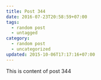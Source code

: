 ```yaml
---
title: Post 344
date: 2016-07-23T20:58:59+07:00
tags:
  - random post
  - untagged
category:
  - random post
  - uncategorized
updated: 2015-10-06T17:17:16+07:00
---
```

This is content of post 344